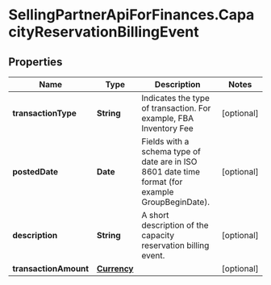 # SellingPartnerApiForFinances.CapacityReservationBillingEvent

## Properties

Name | Type | Description | Notes
------------ | ------------- | ------------- | -------------
**transactionType** | **String** | Indicates the type of transaction. For example, FBA Inventory Fee | [optional] 
**postedDate** | **Date** | Fields with a schema type of date are in ISO 8601 date time format (for example GroupBeginDate). | [optional] 
**description** | **String** | A short description of the capacity reservation billing event. | [optional] 
**transactionAmount** | [**Currency**](Currency.md) |  | [optional] 


